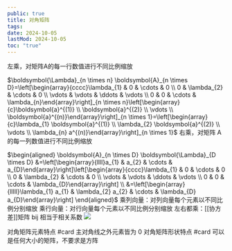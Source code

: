 ```yaml
---
public: true
title: 对角矩阵
tags:
date: 2024-10-05
lastMod: 2024-10-05
toc: "true"
---
```



左乘，对矩阵A的每一行数值进行不同比例缩放

$\boldsymbol{\Lambda}_{n \times n} \boldsymbol{A}_{n \times D}=\left[\begin{array}{cccc}\lambda_{1} & 0 & \cdots & 0 \\ 0 & \lambda_{2} & \cdots & 0 \\ \vdots & \vdots & \ddots & \vdots \\ 0 & 0 & \cdots & \lambda_{n}\end{array}\right]_{n \times n}\left[\begin{array}{c}\boldsymbol{a}^{(1)} \\ \boldsymbol{a}^{(2)} \\ \vdots \\ \boldsymbol{a}^{(n)}\end{array}\right]_{n \times 1}=\left[\begin{array}{c}\lambda_{1} \boldsymbol{a}^{(1)} \\ \lambda_{2} \boldsymbol{a}^{(2)} \\ \vdots \\ \lambda_{n} a^{(n)}\end{array}\right]_{n \times 1}$
右乘，对矩阵 A 的每一列数值进行不同比例缩放

$\begin{aligned} \boldsymbol{A}_{n \times D} \boldsymbol{\Lambda}_{D \times D} &=\left[\begin{array}{llll}a_{1} & a_{2} & \cdots & a_{D}\end{array}\right]\left[\begin{array}{cccc}\lambda_{1} & 0 & \cdots & 0 \\ 0 & \lambda_{2} & \cdots & 0 \\ \vdots & \vdots & \ddots & \vdots \\ 0 & 0 & \cdots & \lambda_{D}\end{array}\right] \\ &=\left[\begin{array}{lllll}\lambda_{1} a_{1} & \lambda_{2} a_{2} & \cdots & \lambda_{D} a_{D}\end{array}\right] \end{aligned}$
乘列向量：对列向量每个元素以不同比例分别缩放
乘行向量：对行向量每个元素以不同比例分别缩放
左右都乘：[[协方差]]矩阵
bij 相当于相关系数
![](https://media.xiang578.com/20220808183805.png)

对角矩阵元素特点 #card
主对角线之外元素皆为 0
对角矩阵形状特点 #card
可以是任何大小的矩阵，不要求是方阵
